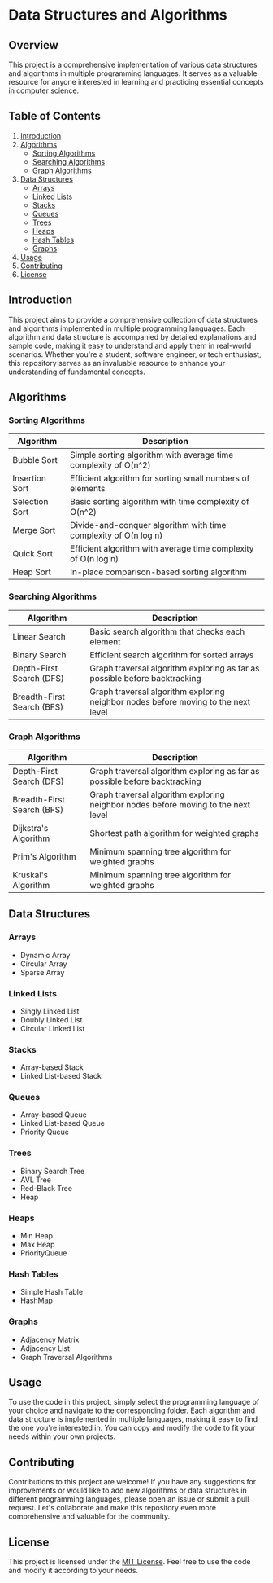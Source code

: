# Data Structures and Algorithms

## Overview
This project is a comprehensive implementation of various data structures and algorithms in multiple programming languages. It serves as a valuable resource for anyone interested in learning and practicing essential concepts in computer science.

## Table of Contents
1. [Introduction](#introduction)
2. [Algorithms](#algorithms)
   - [Sorting Algorithms](#sorting-algorithms)
   - [Searching Algorithms](#searching-algorithms)
   - [Graph Algorithms](#graph-algorithms)
3. [Data Structures](#data-structures)
   - [Arrays](#arrays)
   - [Linked Lists](#linked-lists)
   - [Stacks](#stacks)
   - [Queues](#queues)
   - [Trees](#trees)
   - [Heaps](#heaps)
   - [Hash Tables](#hash-tables)
   - [Graphs](#graphs)
4. [Usage](#usage)
5. [Contributing](#contributing)
6. [License](#license)

## Introduction
This project aims to provide a comprehensive collection of data structures and algorithms implemented in multiple programming languages. Each algorithm and data structure is accompanied by detailed explanations and sample code, making it easy to understand and apply them in real-world scenarios. Whether you're a student, software engineer, or tech enthusiast, this repository serves as an invaluable resource to enhance your understanding of fundamental concepts.

## Algorithms

### Sorting Algorithms

| Algorithm        | Description                                           |
|------------------|-------------------------------------------------------|
| Bubble Sort      | Simple sorting algorithm with average time complexity of O(n^2) |
| Insertion Sort   | Efficient algorithm for sorting small numbers of elements |
| Selection Sort   | Basic sorting algorithm with time complexity of O(n^2)  |
| Merge Sort       | Divide-and-conquer algorithm with time complexity of O(n log n) |
| Quick Sort       | Efficient algorithm with average time complexity of O(n log n) |
| Heap Sort        | In-place comparison-based sorting algorithm            |

### Searching Algorithms

| Algorithm        | Description                                           |
|------------------|-------------------------------------------------------|
| Linear Search    | Basic search algorithm that checks each element       |
| Binary Search    | Efficient search algorithm for sorted arrays          |
| Depth-First Search (DFS) | Graph traversal algorithm exploring as far as possible before backtracking |
| Breadth-First Search (BFS) | Graph traversal algorithm exploring neighbor nodes before moving to the next level |

### Graph Algorithms

| Algorithm        | Description                                           |
|------------------|-------------------------------------------------------|
| Depth-First Search (DFS) | Graph traversal algorithm exploring as far as possible before backtracking |
| Breadth-First Search (BFS) | Graph traversal algorithm exploring neighbor nodes before moving to the next level |
| Dijkstra's Algorithm | Shortest path algorithm for weighted graphs            |
| Prim's Algorithm | Minimum spanning tree algorithm for weighted graphs    |
| Kruskal's Algorithm | Minimum spanning tree algorithm for weighted graphs    |

## Data Structures

### Arrays
- Dynamic Array
- Circular Array
- Sparse Array

### Linked Lists
- Singly Linked List
- Doubly Linked List
- Circular Linked List

### Stacks
- Array-based Stack
- Linked List-based Stack

### Queues
- Array-based Queue
- Linked List-based Queue
- Priority Queue

### Trees
- Binary Search Tree
- AVL Tree
- Red-Black Tree
- Heap

### Heaps
- Min Heap
- Max Heap
- PriorityQueue

### Hash Tables
- Simple Hash Table
- HashMap

### Graphs
- Adjacency Matrix
- Adjacency List
- Graph Traversal Algorithms

## Usage
To use the code in this project, simply select the programming language of your choice and navigate to the corresponding folder. Each algorithm and data structure is implemented in multiple languages, making it easy to find the one you're interested in. You can copy and modify the code to fit your needs within your own projects.

## Contributing
Contributions to this project are welcome! If you have any suggestions for improvements or would like to add new algorithms or data structures in different programming languages, please open an issue or submit a pull request. Let's collaborate and make this repository even more comprehensive and valuable for the community.

## License
This project is licensed under the [MIT License](LICENSE). Feel free to use the code and modify it according to your needs.